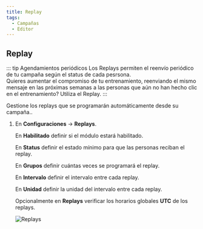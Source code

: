 ```yaml
---
title: Replay
tags:
  - Campañas
  - Editor
---
```

## Replay

::: tip Agendamientos periódicos
Los Replays permiten el reenvío periódico de tu campaña según el status de cada pesrsona.<br>
Quieres aumentar el compromiso de tu entrenamiento, reenviando el mismo mensaje en las próximas semanas a las personas que aún no han hecho clic en el entrenamiento? Utiliza el Replay.
:::

Gestione los replays que se programarán automáticamente desde su campaña..

1. En **Configuraciones** -> **Replays**.

   En **Habilitado** definir si el módulo estará habilitado.

   En **Status** definir el estado mínimo para que las personas reciban el replay.

   En **Grupos** definir cuántas veces se programará el replay.

   En **Intervalo** definir el intervalo entre cada replay.

   En **Unidad** definir la unidad del intervalo entre cada replay.

   Opcionalmente en **Replays** verificar los horarios globales **UTC** de los replays.

   ![Replays](https://cdn.phishx.io/phishx-docs/images/phishx_campaigns_campaigns_replays_01.webp)
